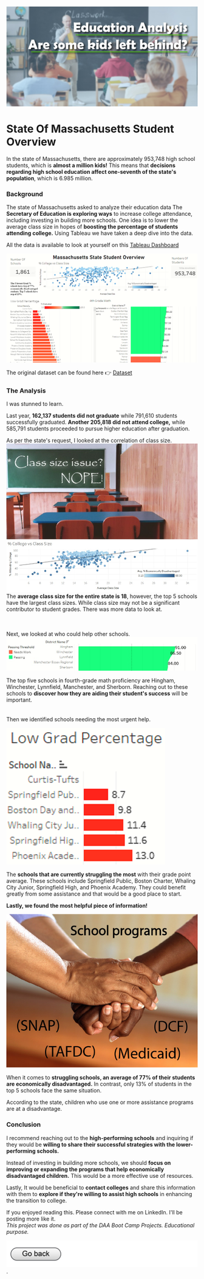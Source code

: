#### <img src="Education_Visuals/Education project.jpg?raw=true"/>

# State Of Massachusetts Student Overview

In the state of Massachusetts, there are approximately 953,748 high school students, which is **almost a million kids!** This means that **decisions regarding high school education affect one-seventh of the state's population**, which is 6.985 million. 
 
### Background

The state of Massachusetts asked to analyze their education data 
The **Secretary of Education is exploring ways** to increase college attendance, including investing in building more schools. One idea is to lower the average class size in hopes of **boosting the percentage of students attending college.** Using Tableau we have taken a deep dive into the data.

All the data is available to look at yourself on this [Tableau Dashboard](https://public.tableau.com/app/profile/trevor.maxwell4413/viz/TheEducationProject-MassachusettsSchoolProject/Dashboard1?publish=yes)

<img src="Education_Visuals/Student overview.png?raw=true"/>

The original dataset can be found here 👉 [Dataset](https://github.com/Trevor2Maxwell/PortfolioProjects/blob/main/MA_Schools.xlsx)

### The Analysis

I was stunned to learn. 

Last year, **162,137 students did not graduate** while 791,610 students successfully graduated. 
**Another 205,818 did not attend college,** while 585,791 students proceeded to pursue 
higher education after graduation. 

As per the state's request, I looked at the correlation of class size. 
<img src="Education_Visuals/Class size.jpg?raw=true"/>
<img src="Education_Visuals/Class_Size_vs_Grae.jpg?raw=true"/>
The **average class size for the entire state is 18**, however, the top 5 schools have the largest class sizes. While class size may not be a significant contributor to student grades. There was more data to look at. 
<br><br><br>

Next, we looked at who could help other schools.
<img src="Education_Visuals/Math top 5.jpg?raw=true"/>

The top five schools in fourth-grade math proficiency are Hingham, Winchester, Lynnfield, Manchester, and Sherborn. Reaching out to these schools to **discover how they are aiding their student's success** will be important.
<br><br><br>
Then we identified schools needing the most urgent help.

<img src="Education_Visuals/Grad.png?raw=true"/>

The **schools that are currently struggling the most** with their grade point average. These schools include Springfield Public, Boston Charter, Whaling City Junior, Springfield High, and Phoenix Academy. They could benefit greatly from some assistance and that would be a good place to start. 

**Lastly, we found the most helpful piece of information!**

<img src="Education_Visuals/School programs.jpg?raw=true"/>

When it comes to **struggling schools, an average of 77% of their students are economically disadvantaged.** In contrast, only 13% of students in the top 5 schools face the same situation. 

According to the state, children who use one or more assistance programs are at a disadvantage. 

### Conclusion 

I recommend reaching out to the **high-performing schools** and inquiring if they would be **willing to share their successful strategies with the lower-performing schools.** 

Instead of investing in building more schools, we should **focus on improving or expanding the programs that help economically disadvantaged children.** This would be a more effective use of resources.

Lastly, It would be beneficial to **contact colleges** and share this information with them to **explore if they're willing to assist high schools** in enhancing the transition to college.  


  
If you enjoyed reading this. Please connect with me on LinkedIn. I'll be posting more like it.<br>
*This project was done as part of the DAA Boot Camp Projects. Educational purpose.*


[<img src="images/Button.jpg?raw=true"/>](/index.md).
